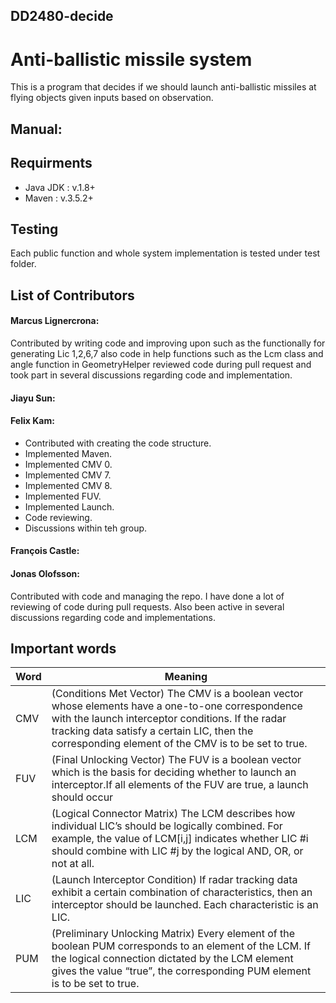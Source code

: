 ## DD2480-decide

# Anti-ballistic missile system

This is a program that decides if we should launch anti-ballistic missiles at flying objects given inputs based on observation.

## Manual:

## Requirments 
* Java JDK : v.1.8+
* Maven : v.3.5.2+

## Testing
Each public function and whole system implementation is tested under test folder.

## List of Contributors
#### Marcus Lignercrona:
Contributed by writing code and improving upon such as the functionally for generating Lic 1,2,6,7 also code in help functions such as the Lcm class and angle function in GeometryHelper reviewed code during pull request and took part in several discussions regarding code and implementation.

#### Jiayu Sun:

#### Felix Kam:
- Contributed with creating the code structure.
- Implemented Maven.
- Implemented CMV 0.
- Implemented CMV 7.
- Implemented CMV 8.
- Implemented FUV.
- Implemented Launch.
- Code reviewing.
- Discussions within teh group.

#### François Castle:

#### Jonas Olofsson:
Contributed with code and managing the repo. I have done a lot of reviewing of code during pull requests. Also been active in several discussions regarding code and implementations.

## Important words
Word | Meaning
------------ | -------------
CMV | (Conditions Met Vector) The CMV is a boolean vector whose elements have a one-to-one correspondence with the launch interceptor conditions. If the radar tracking data satisfy a certain LIC, then the corresponding element of the CMV is to be set to true.
FUV | (Final Unlocking Vector) The FUV is a boolean vector which is the basis for deciding whether to launch an interceptor.If all elements of the FUV are true, a launch should occur 
LCM | (Logical Connector Matrix) The LCM describes how individual LIC’s should be logically combined. For example, the value of LCM[i,j] indicates whether LIC #i should combine with LIC #j by the logical AND, OR, or not at all.
LIC | (Launch Interceptor Condition) If radar tracking data exhibit a certain combination of characteristics, then an interceptor should be launched. Each characteristic is an LIC.
PUM | (Preliminary Unlocking Matrix) Every element of the boolean PUM corresponds to an element of the LCM. If the logical connection dictated by the LCM element gives the value “true”, the corresponding PUM element is to be set to true.
